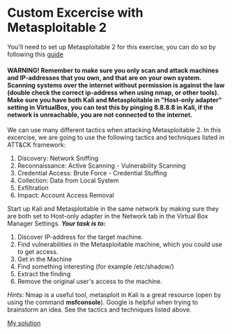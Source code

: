 # Custom Excercise with Metasploitable 2

You'll need to set up Metasploitable 2 for this exercise, you can do so by following this [guide](https://github.com/tonikerttula/APE/blob/main/installs/metasploitable2installation.md)

#### WARNING! Remember to make sure you only scan and attack machines and IP-addresses that you own, and that are on your own system. Scanning systems over the internet without permission is against the law (double check the correct ip-address when using nmap, or other tools). Make sure you have both Kali and Metasploitable in "Host-only adapter" setting in VirtualBox, you can test this by pinging 8.8.8.8 in Kali, if the network is unreachable, you are not connected to the internet.

We can use many different tactics when attacking Metasploitable 2. In this excercise, we are going to use the following tactics and techniques listed in ATT&CK framework:

1. Discovery: Network Sniffing
2. Reconnaissance: Active Scanning - Vulnerability Scanning
3. Credential Access: Brute Force - Credential Stuffing
4. Collection: Data from Local System
5. Exfiltration
6. Impact: Account Access Removal

Start up Kali and Metasploitable in the same network by making sure they are both set to Host-only adapter in the Network tab in the Virtual Box Manager Settings. ___Your task is to:___

1. Discover IP-address for the target machine.
2. Find vulnerabilities in the Metasploitable machine, which you could use to get access. 
3. Get in the Machine
4. Find something interesting (for example /etc/shadow/)
5. Extract the finding
6. Remove the original user's access to the machine.

_Hints:_ Nmap is a useful tool, metasploit in Kali is a great resource (open by using the command __msfconsole__). Google is helpful when trying to brainstorm an idea. See the tactics and techniques listed above.

[My solution](https://github.com/tonikerttula/APE/blob/main/solutions/Excercise1solution.md)
